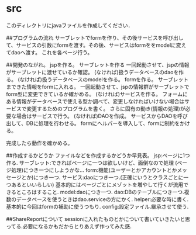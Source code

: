 # src

このディレクトリにjavaファイルを作成してください．


##プログラムの流れ
サーブレットでformを作り、その後サービスを呼び出して、サービスの引数にformを渡す。その後、サービスはformををmodelに変えてdaoへ渡す。
これを各ページ行う。

##開発のながれ。
jspを作る。
サーブレットを作る
一回起動させて、jspの情報がサーブレットに渡せているか確認。
(なければ)扱うデータベースのdaoを作る。
(なければ)扱うデータベースのmodelを作る。
formを作る。
サーブレットまできた情報をformに入れる。
一回起動させて、jspの情報群がサーブレットでform型に変更できているか確かめる。
(なければ)サービスを作る。
フォームにある情報がデータベースで使える型か調べて、変更しなければいけない場合はサービスで変更するためのプログラムを書く。
さらに固有の動き(情報の処理)が必要な場合はサービスで行う。
(なければ)DAOを作成。
サービスからDAOを呼び出して、DBに処理を行わせる。
formにヘルパーを導入して、formに制約をかける。

完成したら動作を確かめる。

##作成するかどうか
ファイルなどを作成するかどうか早見表。
jsp:ページに1つ作る.
サーブレット:できればページに一つは欲しいけど、面倒なので処理 (ページ処理)につき一つにしようかな...
form:機能(ユーザーとかアカウントとかメッセージとか)につき一つ.
サービス:daoにつき一つ.(正確にいうとクラスごとに一つあるといいらしい)
		基本的にはページごとにメゾットを増やして行くが流用できるところはすること.
model:daoにつき一つ.
dao:DBのテーブルにつき一つ.複数のデータベースを使うときはdao.serviceの方にかく.
helper:必要な時に書く.基本的に今回はformの補助に使うつもり.
config:設定ファイル.継承させて使う.

##ShareReportについて
sessionに入れたものとかについて書いていきたいと思ってる.必要になるかもだからとりあえず作ってみた感.
